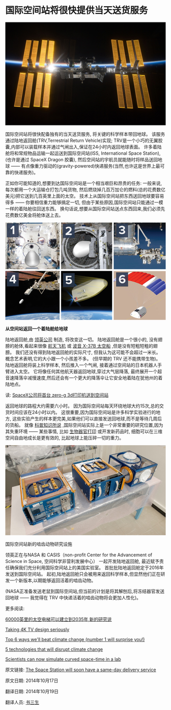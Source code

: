 国际空间站将很快提供当天送货服务
====

![图1 国际空间站](01_international-space-station-black-earth.jpg)

国际空间站将很快配备独有的当天送货服务, 将关键的科学样本带回地球。 该服务通过陆地返回舱(TRV,Terrestrial Return Vehicle)实现; TRV是一个小巧的无翼胶囊,内部可以装载样本并通过气闸出入,保证在24小时内返回地球表面。 许多着陆舱将和常规物品运输一起运送到国际空间站(ISS, International Space Station),(也许是通过 SpaceX Dragon 胶囊), 然后空间站的宇航员就能随时将样品送回地球 —— 有点像重力驱动的(gravity-powered)快递服务(当然,也许这是世界上最可靠的快递服务)。

正如你可能知道的,想要到达国际空间站是一个相当艰巨和昂贵的任务: 一般来说,每次都用一个大运输仓打包几吨货物, 然后燃烧掉几百万加仑的燃料(总的花费数亿美元)把它送到几百英里上面的太空。 技术上从国际空间站把东西送回地球要容易得多 —— 你要相信重力能够搞定一切, 但由于某些原因,国际空间站只能通过一模一样的着陆舱往回送东西。 换句话说,想要从国际空间站送点东西回来,我们必须先花费数亿美金将舱体送上去。


![图2 陆地返回舱](02_TRV-Storyboard-v0-1.jpg)

**从空间站返回一个着陆舱给地球**

陆地返回舱,由 [领英公司](http://intuitivemachines.com/news/trv/) 制造, 将改变这一切。 陆地返回舱是一个很小的, 没有翅膀的舱体,看起来很像 [航天飞机](http://www.extremetech.com/tag/space-shuttle) 或 [波音 X-37B 太空船](http://www.extremetech.com/extreme/181426-us-militarys-mysterious-x-37b-space-plane-passes-500-days-in-orbit-but-we-still-have-no-clue-what-its-actually-doing-up-there) ,但是没有短粗短粗的翅膀。 我们还没有得到陆地返回舱的实际尺寸, 但我认为这可能不会超过一米长。 概念艺术表明,它的大小跟一个小孩差不多。 (但早期的 TRV 还不能携带生物)。 陆地返回舱将装上科学样本, 然后推入一个气闸, 接着通过空间站的日本机器人手臂进入太空。 它将像任何其他航天器返回地球,穿过大气层降落, 最终展开一个超音速降落伞减慢速度,然后还会有一个更大的降落伞让它安全地着陆在犹他州的着陆地点。

读: [SpaceX公司将首台 zero-g 3d打印机送到空间站](http://www.extremetech.com/extreme/190629-spacex-rocket-launches-to-the-space-station-carrying-the-first-ever-zero-g-3d-printer)

返回地球的路程大约需要六小时。 因为国际空间站每天环绕地球大约15次,总的交货时间应该在24小时以内。 这很重要,因为国际空间站是许多科学实验进行的地方, 这些实验产生的样本更完美,如果他们可以直接发送回地球,而不是等待几周后的货船。 就像 [科普知识所说](http://www.popsci.com/article/technology/space-station-getting-ups-style-shipping-service) ,国际空间站实际上是一个非常重要的研究位置,因为其失重环境 —— 某些事情, 比如 [生物器官打印](http://www.extremetech.com/extreme/147647-the-first-3d-printed-human-stem-cells) 或开发新药品时, 细胞可以在三维空间自由地成长是更有效的, 比起地球上能压碎一切的重力。

![图3 国际空间站](03_rodents-in-space.jpg)

国际空间站新的啮齿动物研究设施

领英正在与NASA 和 CASIS（non-profit Center for the Advancement of Science in Space, 空间科学非营利发展中心） 一起开发陆地返回舱, 最近赋予责任确保我们充分利用国际空间站上的美国实验室。 首批批陆地返回舱定于2016年发送到国际空间站。 起初,陆地返回舱只会被用来返回科学样本,但显然他们正在研发一个新版本,以期能够返回活着的啮齿动物。

(NASA正准备发送老鼠到国际空间站,但当前的计划是将其解刨后,将冻结器官发送回地球 —— 我觉得在 TRV 中快递活着的啮齿动物将会更加人性化)。

更多阅读: 

[60000英里的太空电梯可以建立到2035年,新的研究说](http://www.extremetech.com/extreme/176625-60000-miles-up-geostationary-space-elevator-could-be-built-by-2035-says-new-study)


[Taking 4K TV design seriously](http://robbreport.com/sony/articles/taking-4K-design-seriously)

[Top 6 ways we'll beat climate change (number 1 will surprise you!)](http://decarboni.se/insights/top-6-ways-well-beat-climate-change-number-1-will-surprise-you?utm_source=ob&utm_source=ob)

[5 technologies that will disrupt climate change](http://decarboni.se/insights/5-technologies-will-disrupt-climate-change?utm_source=ob&utm_source=ob)

[Scientists can now simulate curved space-time in a lab](http://www.extremetech.com/extreme/192311-scientists-can-now-simulate-curved-space-time-in-the-lab)


原文链接: [The Space Station will soon have a same-day delivery service](http://www.extremetech.com/extreme/192365-the-space-station-will-soon-have-a-same-day-delivery-service)

原文日期: 2014年10月17日

翻译日期: 2014年10月19日

翻译人员: [书三生](http://t.qq.com/renfufei)